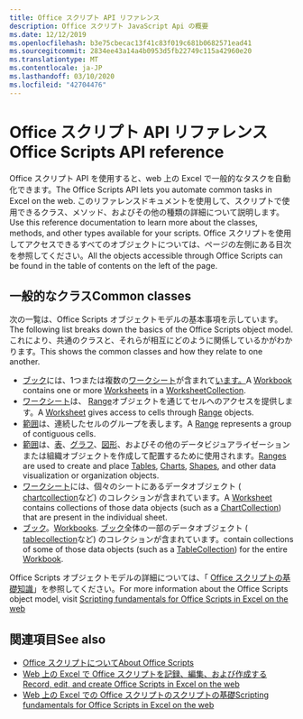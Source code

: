 ```yaml
---
title: Office スクリプト API リファレンス
description: Office スクリプト JavaScript Api の概要
ms.date: 12/12/2019
ms.openlocfilehash: b3e75cbecac13f41c83f019c681b0682571ead41
ms.sourcegitcommit: 2834ee43a14a4b0953d5fb22749c115a42960e20
ms.translationtype: MT
ms.contentlocale: ja-JP
ms.lasthandoff: 03/10/2020
ms.locfileid: "42704476"
---
```

# <a name="office-scripts-api-reference"></a><span data-ttu-id="c0d0d-103">Office スクリプト API リファレンス</span><span class="sxs-lookup"><span data-stu-id="c0d0d-103">Office Scripts API reference</span></span>

<span data-ttu-id="c0d0d-104">Office スクリプト API を使用すると、web 上の Excel で一般的なタスクを自動化できます。</span><span class="sxs-lookup"><span data-stu-id="c0d0d-104">The Office Scripts API lets you automate common tasks in Excel on the web.</span></span> <span data-ttu-id="c0d0d-105">このリファレンスドキュメントを使用して、スクリプトで使用できるクラス、メソッド、およびその他の種類の詳細について説明します。</span><span class="sxs-lookup"><span data-stu-id="c0d0d-105">Use this reference documentation to learn more about the classes, methods, and other types available for your scripts.</span></span> <span data-ttu-id="c0d0d-106">Office スクリプトを使用してアクセスできるすべてのオブジェクトについては、ページの左側にある目次を参照してください。</span><span class="sxs-lookup"><span data-stu-id="c0d0d-106">All the objects accessible through Office Scripts can be found in the table of contents on the left of the page.</span></span>

## <a name="common-classes"></a><span data-ttu-id="c0d0d-107">一般的なクラス</span><span class="sxs-lookup"><span data-stu-id="c0d0d-107">Common classes</span></span>

<span data-ttu-id="c0d0d-108">次の一覧は、Office Scripts オブジェクトモデルの基本事項を示しています。</span><span class="sxs-lookup"><span data-stu-id="c0d0d-108">The following list breaks down the basics of the Office Scripts object model.</span></span> <span data-ttu-id="c0d0d-109">これにより、共通のクラスと、それらが相互にどのように関係しているかがわかります。</span><span class="sxs-lookup"><span data-stu-id="c0d0d-109">This shows the common classes and how they relate to one another.</span></span>

- <span data-ttu-id="c0d0d-110">[ブック](/javascript/api/office-scripts/excel/excel.workbook)には、1つまたは複数の[ワークシート](/javascript/api/office-scripts/excel/excel.worksheet)が含まれて[います。](/javascript/api/office-scripts/excel/excel.worksheetcollection)</span><span class="sxs-lookup"><span data-stu-id="c0d0d-110">A [Workbook](/javascript/api/office-scripts/excel/excel.workbook) contains one or more [Worksheets](/javascript/api/office-scripts/excel/excel.worksheet) in a [WorksheetCollection](/javascript/api/office-scripts/excel/excel.worksheetcollection).</span></span>
- <span data-ttu-id="c0d0d-111">[ワークシート](/javascript/api/office-scripts/excel/excel.worksheet)は、 [Range](/javascript/api/office-scripts/excel/excel.range)オブジェクトを通じてセルへのアクセスを提供します。</span><span class="sxs-lookup"><span data-stu-id="c0d0d-111">A [Worksheet](/javascript/api/office-scripts/excel/excel.worksheet) gives access to cells through [Range](/javascript/api/office-scripts/excel/excel.range) objects.</span></span>
- <span data-ttu-id="c0d0d-112">[範囲](/javascript/api/office-scripts/excel/excel.range)は、連続したセルのグループを表します。</span><span class="sxs-lookup"><span data-stu-id="c0d0d-112">A [Range](/javascript/api/office-scripts/excel/excel.range) represents a group of contiguous cells.</span></span>
- <span data-ttu-id="c0d0d-113">[範囲](/javascript/api/office-scripts/excel/excel.range)は、[表](/javascript/api/office-scripts/excel/excel.table)、[グラフ](/javascript/api/office-scripts/excel/excel.chart)、[図形](/javascript/api/office-scripts/excel/excel.shape)、およびその他のデータビジュアライゼーションまたは組織オブジェクトを作成して配置するために使用されます。</span><span class="sxs-lookup"><span data-stu-id="c0d0d-113">[Ranges](/javascript/api/office-scripts/excel/excel.range) are used to create and place [Tables](/javascript/api/office-scripts/excel/excel.table), [Charts](/javascript/api/office-scripts/excel/excel.chart), [Shapes](/javascript/api/office-scripts/excel/excel.shape), and other data visualization or organization objects.</span></span>
- <span data-ttu-id="c0d0d-114">[ワークシート](/javascript/api/office-scripts/excel/excel.worksheet)には、個々のシートにあるデータオブジェクト ( [chartcollection](/javascript/api/office-scripts/excel/excel.chartcollection)など) のコレクションが含まれています。</span><span class="sxs-lookup"><span data-stu-id="c0d0d-114">A [Worksheet](/javascript/api/office-scripts/excel/excel.worksheet) contains collections of those data objects (such as a [ChartCollection](/javascript/api/office-scripts/excel/excel.chartcollection)) that are present in the individual sheet.</span></span>
- <span data-ttu-id="c0d0d-115">[ブック](/javascript/api/office-scripts/excel/excel.workbook)。</span><span class="sxs-lookup"><span data-stu-id="c0d0d-115">[Workbooks](/javascript/api/office-scripts/excel/excel.workbook).</span></span> <span data-ttu-id="c0d0d-116">[ブック](/javascript/api/office-scripts/excel/excel.workbook)全体の一部のデータオブジェクト ( [tablecollection](/javascript/api/office-scripts/excel/excel.tablecollection)など) のコレクションが含まれています。</span><span class="sxs-lookup"><span data-stu-id="c0d0d-116">contain collections of some of those data objects (such as a [TableCollection](/javascript/api/office-scripts/excel/excel.tablecollection)) for the entire [Workbook](/javascript/api/office-scripts/excel/excel.workbook).</span></span>

<span data-ttu-id="c0d0d-117">Office Scripts オブジェクトモデルの詳細については、「 [Office スクリプトの基礎知識](/office/dev/scripts/develop/scripting-fundamentals)」を参照してください。</span><span class="sxs-lookup"><span data-stu-id="c0d0d-117">For more information about the Office Scripts object model, visit [Scripting fundamentals for Office Scripts in Excel on the web](/office/dev/scripts/develop/scripting-fundamentals)</span></span>

## <a name="see-also"></a><span data-ttu-id="c0d0d-118">関連項目</span><span class="sxs-lookup"><span data-stu-id="c0d0d-118">See also</span></span>

- [<span data-ttu-id="c0d0d-119">Office スクリプトについて</span><span class="sxs-lookup"><span data-stu-id="c0d0d-119">About Office Scripts</span></span>](/office/dev/scripts/overview/excel)
- [<span data-ttu-id="c0d0d-120">Web 上の Excel で Office スクリプトを記録、編集、および作成する</span><span class="sxs-lookup"><span data-stu-id="c0d0d-120">Record, edit, and create Office Scripts in Excel on the web</span></span>](/office/dev/scripts/tutorials/excel-tutorial)
- [<span data-ttu-id="c0d0d-121">Web 上の Excel での Office スクリプトのスクリプトの基礎</span><span class="sxs-lookup"><span data-stu-id="c0d0d-121">Scripting fundamentals for Office Scripts in Excel on the web</span></span>](/office/dev/scripts/develop/scripting-fundamentals)
